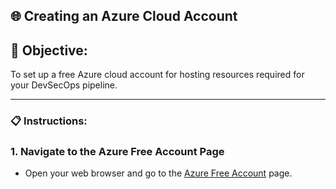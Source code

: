 ## 🌐 Creating an Azure Cloud Account
## 🎯 Objective:
To set up a free Azure cloud account for hosting resources required for your DevSecOps pipeline.

--- 

### 📋 Instructions:

### 1. Navigate to the Azure Free Account Page
- Open your web browser and go to the [Azure Free Account](https://azure.microsoft.com/en-us/free) page.




